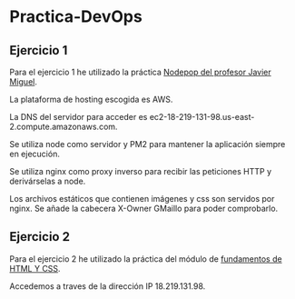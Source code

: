 # Practica-DevOps


## Ejercicio 1


Para el ejercicio 1 he utilizado la práctica [Nodepop del profesor Javier Miguel](https://github.com/GMaillo/nodepop-javi).


La plataforma de hosting escogida es AWS.


La DNS del servidor para acceder es ec2-18-219-131-98.us-east-2.compute.amazonaws.com.


Se utiliza node como servidor y PM2 para mantener la aplicación siempre en ejecución.


Se utiliza nginx como proxy inverso para recibir las peticiones HTTP y derivárselas a node.


Los archivos estáticos que contienen imágenes y css son servidos por nginx. Se añade la cabecera X-Owner GMaillo para poder comprobarlo.




## Ejercicio 2


Para el ejercicio 2 he utilizado la práctica del módulo de [fundamentos de HTML Y CSS](https://github.com/GMaillo/Proyecto-Bortflix).


Accedemos a traves de la dirección IP 18.219.131.98.
